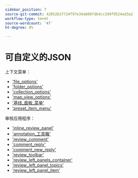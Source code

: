```yaml
---
sidebar_position: 7
source-git-commit: 42052b37724f97e34ab007db4cc3d9f9524ad3a2
workflow-type: tm+mt
source-wordcount: '47'
ht-degree: 0%

---
```



# 可自定义的JSON

上下文菜单：

- [&#39;file_options&#39;](./../../jsons/context_menus/file_options.json)
- [&#39;folder_options&#39;](./../../jsons/context_menus/folder_options.json)
- [&#39;collection_options&#39;](./../../jsons/context_menus/collection_options.json)
- [&#39;map_view_options&#39;](./../../jsons/context_menus/map_view_options.json)
- [&#39;基线_面板_菜单&#39;](./../../jsons/context_menus/baseline_panel_menu.json)
- [&#39;preset_item_menu&#39;](./../../jsons/context_menus/preset_item_menu.json)

审核应用程序：

- [&#39;inline_review_panel&#39;](./../../jsons/review_app/inline_review_panel.json)
- [&#39;annotation_工具箱&#39;](./../../jsons/review_app/annotation_toolbox.json)
- [&#39;review_comment&#39;](./../../jsons/review_app/review_comment.json)
- [&#39;comment_reply&#39;](./../../jsons/review_app/comment_reply.json)
- [&#39;comment_new_reply&#39;](./../../jsons/review_app/comment_new_reply.json)
- [&#39;review_toolbar&#39;](./../../jsons/review_app/review_toolbar.json)
- [&#39;review_left_panels_container&#39;](./../../jsons/review_app/review_left_panels_container.json)
- [&#39;review_left_panel_topics&#39;](./../../jsons/review_app/review_left_panel_topics.json)
- [&#39;review_left_panel_item&#39;](./../../jsons/review_app/review_left_panel_item.json)
